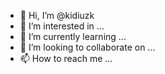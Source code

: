 - 👋 Hi, I’m @kidiuzk
- 👀 I’m interested in ...
- 🌱 I’m currently learning ...
- 💞️ I’m looking to collaborate on ...
- 📫 How to reach me ...

<!---
kidiuzk/kidiuzk is a ✨ special ✨ repository because its `README.md` (this file) appears on your GitHub profile.
You can click the Preview link to take a look at your changes.
--->
